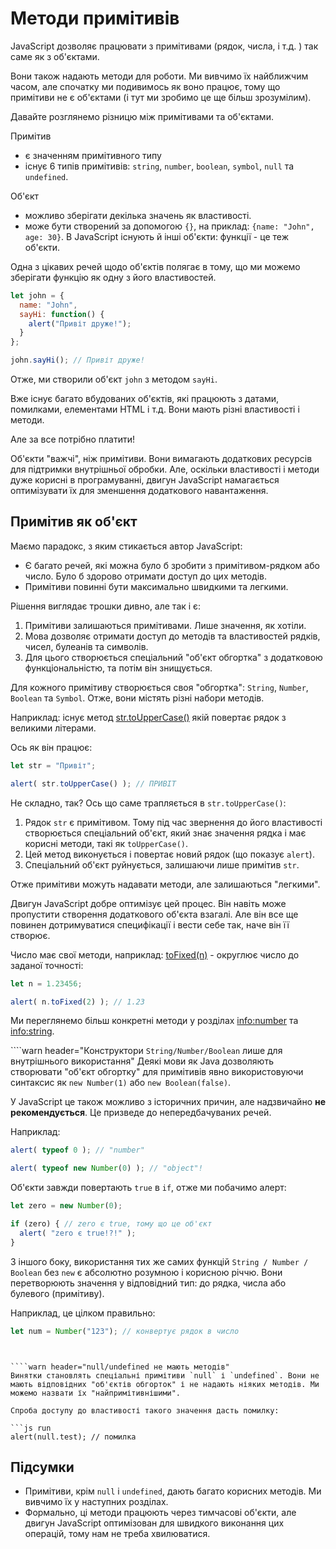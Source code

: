 # Методи примітивів
 
JavaScript дозволяє працювати з примітивами (рядок, числа, і т.д. ) так саме як з об'єктами.

Вони також надають методи для роботи. Ми вивчимо їх найближчим часом, але спочатку ми подивимось як воно працює, тому що примітиви не є об'єктами (і тут ми зробимо це ще більш зрозумілим).

Давайте розглянемо різницю між примітивами та об'єктами.

Примітив

- є значенням примітивного типу
- існує 6 типів примітивів: `string`, `number`, `boolean`, `symbol`, `null` та `undefined`.

Об'єкт

- можливо зберігати декілька значень як властивості.
- може бути створений за допомогою `{}`, на приклад: `{name: "John", age: 30}`. В JavaScript існують й інші об'єкти: функції - це теж об'єкти.

Одна з цікавих речей щодо об'єктів полягає в тому, що ми можемо зберігати функцію як одну з його властивостей.

```js run
let john = {
  name: "John",
  sayHi: function() {
    alert("Привіт друже!");
  }
};

john.sayHi(); // Привіт друже!
```

Отже, ми створили об'єкт `john` з методом `sayHi`.

Вже існує багато вбудованих об'єктів, які працюють з датами, помилками, елементами HTML і т.д. Вони мають різні властивості і методи.

Але за все потрібно платити!

Об'єкти "важчі", ніж примітиви. Вони вимагають додаткових ресурсів для підтримки внутрішньої обробки. Але, оскільки властивості і методи дуже корисні в програмуванні, двигун JavaScript намагається оптимізувати їх для зменшення додаткового навантаження.

## Примітив як об'єкт

Маємо парадокс, з яким стикається автор JavaScript:

- Є багато речей, які можна було б зробити з примітивом-рядком або число. Було б здорово отримати доступ до цих методів.
- Примітиви повинні бути максимально швидкими та легкими.

Рішення виглядає трошки дивно, але так і є:

1. Примітиви залишаються примітивами. Лише значення, як хотіли.
2. Мова дозволяє отримати доступ до методів та властивостей рядків, чисел, булеанів та символів.
3. Для цього створюється спеціальний "об'єкт обгортка" з додатковою функціональністю, та потім він знищується.

Для кожного примітиву створюється своя "обгортка": `String`, `Number`, `Boolean` та `Symbol`. Отже, вони містять різні набори методів.

Наприклад: існує метод [str.toUpperCase()](https://developer.mozilla.org/en/docs/Web/JavaScript/Reference/Global_Objects/String/toUpperCase) якій повертає рядок з великими літерами. 

Ось як він працює:

```js run
let str = "Привіт";

alert( str.toUpperCase() ); // ПРИВІТ
```

Не складно, так? Ось що саме трапляється в `str.toUpperCase()`:

1. Рядок `str` є примітивом. Тому під час звернення до його властивості створюється спеціальний об'єкт, який знає значення рядка і має корисні методи, такі як `toUpperCase()`.
2. Цей метод виконується і повертає новий рядок (що показує `alert`).
3. Спеціальний об'єкт руйнується, залишаючи лише примітив `str`.

Отже примітиви можуть надавати методи, але залишаються "легкими".

Двигун JavaScript добре оптимізує цей процес. Він навіть може пропустити створення додаткового об'єкта взагалі. Але він все ще повинен дотримуватися специфікації і вести себе так, наче він її створює.

Число має свої методи, наприклад: [toFixed(n)](https://developer.mozilla.org/en-US/docs/Web/JavaScript/Reference/Global_Objects/Number/toFixed) - округлює число до заданої точності:

```js run
let n = 1.23456;

alert( n.toFixed(2) ); // 1.23
```

Ми переглянемо більш конкретні методи у розділах <info:number> та <info:string>.


````warn header="Конструктори `String/Number/Boolean` лише для внутрішнього використання"
Деякі мови як Java дозволяють створювати "об'єкт обгортку" для примітивів явно використовуючи синтаксис як  `new Number(1)` або `new Boolean(false)`.

У JavaScript це також можливо з історичних причин, але надзвичайно **не рекомендується**. Це призведе до непередбачуваних речей.

Наприклад:

```js run
alert( typeof 0 ); // "number"

alert( typeof new Number(0) ); // "object"!
```

Об'єкти завжди повертають `true` в `if`, отже ми побачимо алерт:

```js run
let zero = new Number(0);

if (zero) { // zero є true, тому що це об'єкт
  alert( "zero є true!?!" );
}
```


З іншого боку, використання тих же самих функцій `String / Number / Boolean` без `new` є абсолютно розумною і корисною річчю. Вони перетворюють значення у відповідний тип: до рядка, числа або булевого (примітиву).

Наприклад, це цілком правильно:
```js
let num = Number("123"); // конвертує рядок в число
```
````


````warn header="null/undefined не мають методів" 
Винятки становлять спеціальні примітиви `null` і `undefined`. Вони не мають відповідних "об'єктів обгорток" і не надають ніяких методів. Ми можемо назвати їх "найпримітивнішими".

Спроба доступу до властивості такого значення дасть помилку:

```js run
alert(null.test); // помилка
````

## Підсумки

- Примітиви, крім `null` і `undefined`, дають багато корисних методів. Ми вивчимо їх у наступних розділах.
- Формально, ці методи працюють через тимчасові об'єкти, але двигун JavaScript оптимізован для швидкого виконання цих операцій, тому нам не треба хвилюватися.
